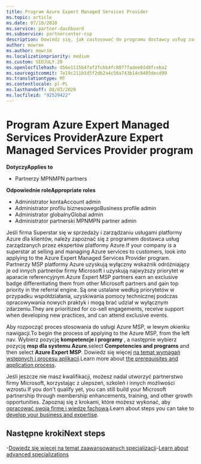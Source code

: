 ```yaml
---
title: Program Azure Expert Managed Services Provider
ms.topic: article
ms.date: 07/10/2020
ms.service: partner-dashboard
ms.subservice: partnercenter-csp
description: Dowiedz się, jak zastosować do programu dostawcy usług zarządzanych przez ekspertów platformy Azure, aby uzyskać dostęp od innych partnerów i uzyskać najwyższy priorytet w aparacie referencyjnym.
author: mowree
ms.author: mowrim
ms.localizationpriority: medium
ms.custom: SEOJULY.20
ms.openlocfilehash: d56e1115b47af2fcbb4fc8077fadee01d8fceba2
ms.sourcegitcommit: 7e19c211b1d5f2db2a4c56a743b14c8485decd99
ms.translationtype: MT
ms.contentlocale: pl-PL
ms.lasthandoff: 08/03/2020
ms.locfileid: "92529422"
---
```

# <a name="azure-expert-managed-services-provider-program"></a><span data-ttu-id="1b859-103">Program Azure Expert Managed Services Provider</span><span class="sxs-lookup"><span data-stu-id="1b859-103">Azure Expert Managed Services Provider program</span></span>

<span data-ttu-id="1b859-104">**Dotyczy**</span><span class="sxs-lookup"><span data-stu-id="1b859-104">**Applies to**</span></span>

- <span data-ttu-id="1b859-105">Partnerzy MPN</span><span class="sxs-lookup"><span data-stu-id="1b859-105">MPN partners</span></span>

<span data-ttu-id="1b859-106">**Odpowiednie role**</span><span class="sxs-lookup"><span data-stu-id="1b859-106">**Appropriate roles**</span></span>

- <span data-ttu-id="1b859-107">Administrator konta</span><span class="sxs-lookup"><span data-stu-id="1b859-107">Account admin</span></span>
- <span data-ttu-id="1b859-108">Administrator profilu biznesowego</span><span class="sxs-lookup"><span data-stu-id="1b859-108">Business profile admin</span></span>
- <span data-ttu-id="1b859-109">Administrator globalny</span><span class="sxs-lookup"><span data-stu-id="1b859-109">Global admin</span></span>
- <span data-ttu-id="1b859-110">Administrator partnerski MPN</span><span class="sxs-lookup"><span data-stu-id="1b859-110">MPN partner admin</span></span>

<span data-ttu-id="1b859-111">Jeśli firma Superstar się w sprzedaży i zarządzaniu usługami platformy Azure dla klientów, należy zapoznać się z programem dostawca usług zarządzanych przez ekspertów platformy Azure.</span><span class="sxs-lookup"><span data-stu-id="1b859-111">If your company is a superstar at selling and managing Azure services to customers, look into applying to the Azure Expert Managed Services Provider program.</span></span> <span data-ttu-id="1b859-112">Partnerzy MSP platformy Azure uzyskują wyłączny wskaźnik odróżniający je od innych partnerów firmy Microsoft i uzyskują najwyższy priorytet w aparacie referencyjnym.</span><span class="sxs-lookup"><span data-stu-id="1b859-112">Azure Expert MSP partners earn an exclusive badge differentiating them from other Microsoft partners and gain top priority in the referral engine.</span></span> <span data-ttu-id="1b859-113">Są one ustalane według priorytetów w przypadku współdziałania, uzyskiwania pomocy technicznej podczas opracowywania nowych praktyk i mogą brać udział w wyłącznym zdarzeniu.</span><span class="sxs-lookup"><span data-stu-id="1b859-113">They are prioritized for co-sell engagements, receive support when developing new practices, and can attend exclusive events.</span></span>

<span data-ttu-id="1b859-114">Aby rozpocząć proces stosowania do usługi Azure MSP, w lewym okienku nawigacji.</span><span class="sxs-lookup"><span data-stu-id="1b859-114">To begin the process of applying to the Azure MSP, from the left nav.</span></span> <span data-ttu-id="1b859-115">Wybierz pozycję **kompetencje i programy** , a następnie wybierz pozycję **msp dla systemu Azure**.</span><span class="sxs-lookup"><span data-stu-id="1b859-115">select **Competencies and programs** and then select **Azure Expert MSP**.</span></span> <span data-ttu-id="1b859-116">Dowiedz się więcej [na temat wymagań wstępnych i procesu aplikacji](https://partner.microsoft.com/membership/azure-expert-msp).</span><span class="sxs-lookup"><span data-stu-id="1b859-116">Learn more about [the prerequisites and application process](https://partner.microsoft.com/membership/azure-expert-msp).</span></span> 

<span data-ttu-id="1b859-117">Jeśli jeszcze nie masz kwalifikacji, możesz nadal utworzyć partnerstwo firmy Microsoft, korzystając z ulepszeń, szkoleń i innych możliwości wzrostu.</span><span class="sxs-lookup"><span data-stu-id="1b859-117">If you don't qualify yet, you can still build your Microsoft partnership through membership enhancements, training, and other growth opportunities.</span></span>
<span data-ttu-id="1b859-118">Zapoznaj się z krokami, które możesz wykonać, aby [opracować swoją firmę i wiedzę fachową](https://partner.microsoft.com/membership/azure-expert-msp).</span><span class="sxs-lookup"><span data-stu-id="1b859-118">Learn about steps you can take to [develop your business and expertise](https://partner.microsoft.com/membership/azure-expert-msp).</span></span>

## <a name="next-steps"></a><span data-ttu-id="1b859-119">Następne kroki</span><span class="sxs-lookup"><span data-stu-id="1b859-119">Next steps</span></span>

<span data-ttu-id="1b859-120">-[Dowiedz się więcej na temat zaawansowanych specjalizacji](advanced-specializations.md)</span><span class="sxs-lookup"><span data-stu-id="1b859-120">-[Learn about advanced specializations](advanced-specializations.md)</span></span>